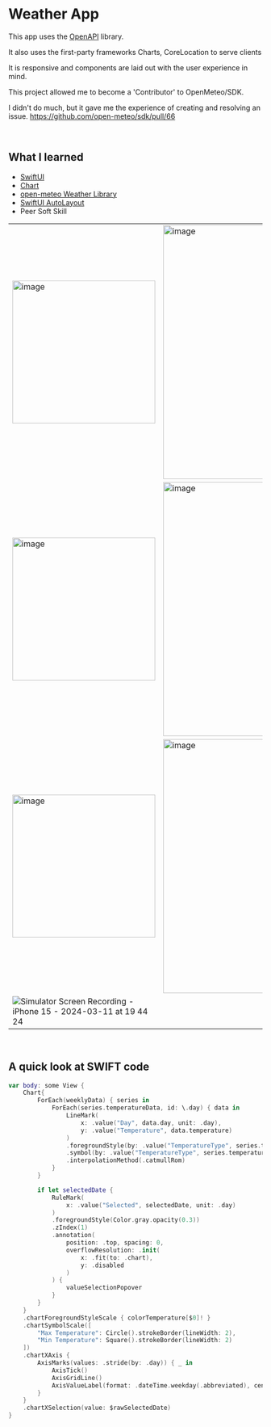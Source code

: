 # Weather App

This app uses the [OpenAPI](https://open-meteo.com/en/docs/geocoding-api) library.

It also uses the first-party frameworks Charts, CoreLocation to serve clients

It is responsive and components are laid out with the user experience in mind.

This project allowed me to become a 'Contributor' to OpenMeteo/SDK.

I didn't do much, but it gave me the experience of creating and resolving an issue. https://github.com/open-meteo/sdk/pull/66

</br>

## What I learned

- [SwiftUI](https://developer.apple.com/documentation/swiftui/)
- [Chart](https://developer.apple.com/documentation/charts)
- [open-meteo Weather Library](https://github.com/open-meteo/sdk)
- [SwiftUI AutoLayout](https://developer.apple.com/documentation/swiftui/GeometryReader)
- Peer Soft Skill

|||
|---|---|
|<img width="283" alt="image" src="https://github.com/chanheki/mobileModule03/assets/85754295/5667918e-7cb1-43dc-b4ee-bfdbaf0080ae">|<img width="503" alt="image" src="https://github.com/chanheki/mobileModule03/assets/85754295/6d59dc34-0746-44fe-878c-4d1bb998bf2c">|
|<img width="283" alt="image" src="https://github.com/chanheki/mobileModule03/assets/85754295/0000ebd4-e592-461b-8157-69350d476d63">|<img width="503" alt="image" src="https://github.com/chanheki/mobileModule03/assets/85754295/b86813ea-e7c6-4a22-b0d4-978f82cba124">|
|<img width="283" alt="image" src="https://github.com/chanheki/mobileModule03/assets/85754295/0d8bcae4-2ada-4ef9-b844-307a3d1c5a3a">|<img width="503" alt="image" src="https://github.com/chanheki/mobileModule03/assets/85754295/65d21d0f-3ec3-4efa-a51c-36129302da17">|
|![Simulator Screen Recording - iPhone 15 - 2024-03-11 at 19 44 24](https://github.com/chanheki/mobileModule03/assets/85754295/35f09ded-4561-4a6c-b66e-97233e424705)|

</br>

## A quick look at SWIFT code

``` Swift
var body: some View {
    Chart{
        ForEach(weeklyData) { series in
            ForEach(series.temperatureData, id: \.day) { data in
                LineMark(
                    x: .value("Day", data.day, unit: .day),
                    y: .value("Temperature", data.temperature)
                )
                .foregroundStyle(by: .value("TemperatureType", series.temperatureType))
                .symbol(by: .value("TemperatureType", series.temperatureType))
                .interpolationMethod(.catmullRom)
            }
        }

        if let selectedDate {
            RuleMark(
                x: .value("Selected", selectedDate, unit: .day)
            )
            .foregroundStyle(Color.gray.opacity(0.3))
            .zIndex(1)
            .annotation(
                position: .top, spacing: 0,
                overflowResolution: .init(
                    x: .fit(to: .chart),
                    y: .disabled
                )
            ) {
                valueSelectionPopover
            }
        }
    }
    .chartForegroundStyleScale { colorTemperature[$0]! }
    .chartSymbolScale([
        "Max Temperature": Circle().strokeBorder(lineWidth: 2),
        "Min Temperature": Square().strokeBorder(lineWidth: 2)
    ])
    .chartXAxis {
        AxisMarks(values: .stride(by: .day)) { _ in
            AxisTick()
            AxisGridLine()
            AxisValueLabel(format: .dateTime.weekday(.abbreviated), centered: true)
        }
    }
    .chartXSelection(value: $rawSelectedDate)
}

```
